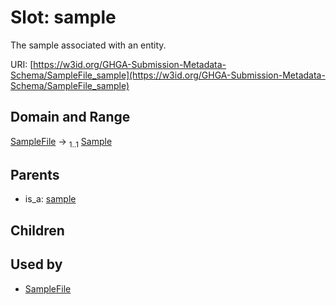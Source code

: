 
# Slot: sample


The sample associated with an entity.

URI: [https://w3id.org/GHGA-Submission-Metadata-Schema/SampleFile_sample](https://w3id.org/GHGA-Submission-Metadata-Schema/SampleFile_sample)


## Domain and Range

[SampleFile](SampleFile.md) &#8594;  <sub>1..1</sub> [Sample](Sample.md)

## Parents

 *  is_a: [sample](sample.md)

## Children


## Used by

 * [SampleFile](SampleFile.md)

